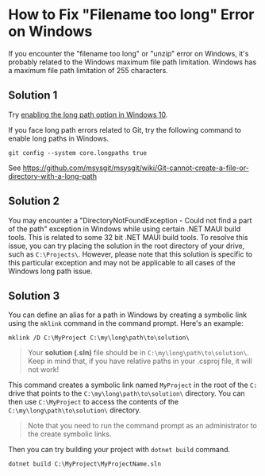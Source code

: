 # How to Fix "Filename too long" Error on Windows

If you encounter the "filename too long" or "unzip" error on Windows, it's probably related to the Windows maximum file path limitation. Windows has a maximum file path limitation of 255 characters.

## Solution 1
Try [enabling the long path option in Windows 10](https://docs.microsoft.com/en-us/windows/win32/fileio/maximum-file-path-limitation?tabs=cmd#enable-long-paths-in-windows-10-version-1607-and-later).

If you face long path errors related to Git, try the following command to enable long paths in Windows.
```
git config --system core.longpaths true
```

See https://github.com/msysgit/msysgit/wiki/Git-cannot-create-a-file-or-directory-with-a-long-path


## Solution 2

You may encounter a "DirectoryNotFoundException - Could not find a part of the path" exception in Windows while using certain .NET MAUI build tools. This is related to some 32 bit .NET MAUI build tools. To resolve this issue, you can try placing the solution in the root directory of your drive, such as `C:\Projects\`. However, please note that this solution is specific to this particular exception and may not be applicable to all cases of the Windows long path issue.


## Solution 3

You can define an alias for a path in Windows by creating a symbolic link using the `mklink` command in the command prompt. Here's an example:

```
mklink /D C:\MyProject C:\my\long\path\to\solution\
```

> Your **solution (.sln)** file should be in `C:\my\long\path\to\solution\`. Keep in mind that, if you have relative paths in your .csproj file, it will not work!

This command creates a symbolic link named `MyProject` in the root of the `C:` drive that points to the `C:\my\long\path\to\solution\` directory. You can then use `C:\MyProject` to access the contents of the `C:\my\long\path\to\solution\` directory.

> Note that you need to run the command prompt as an administrator to the create symbolic links.

Then you can try building your project with `dotnet build` command.

```
dotnet build C:\MyProject\MyProjectName.sln
```

